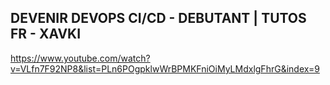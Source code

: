 ## DEVENIR DEVOPS CI/CD - DEBUTANT | TUTOS FR - XAVKI

https://www.youtube.com/watch?v=VLfn7F92NP8&list=PLn6POgpklwWrBPMKFniOiMyLMdxlgFhrG&index=9

